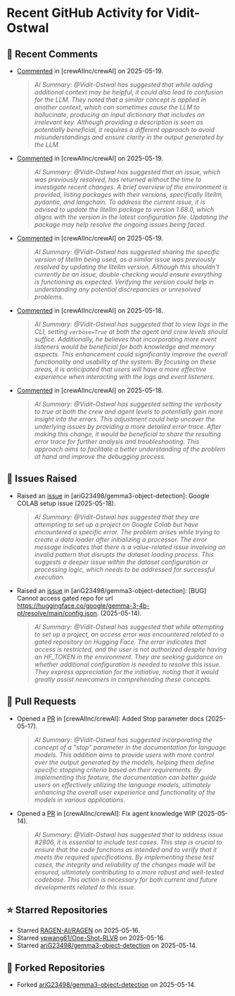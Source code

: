 # Recent GitHub Activity for Vidit-Ostwal

## 💬 Recent Comments
- [Commented](https://github.com/crewAIInc/crewAI/issues/2188#issuecomment-2890755613) in [crewAIInc/crewAI] on 2025-05-19.
  > *AI Summary: @Vidit-Ostwal has suggested that while adding additional context may be helpful, it could also lead to confusion for the LLM. They noted that a similar concept is applied in another context, which can sometimes cause the LLM to hallucinate, producing an input dictionary that includes an irrelevant key. Although providing a description is seen as potentially beneficial, it requires a different approach to avoid misunderstandings and ensure clarity in the output generated by the LLM.*
- [Commented](https://github.com/crewAIInc/crewAI/issues/2857#issuecomment-2890533083) in [crewAIInc/crewAI] on 2025-05-19.
  > *AI Summary: @Vidit-Ostwal has suggested that an issue, which was previously resolved, has returned without the time to investigate recent changes. A brief overview of the environment is provided, listing packages with their versions, specifically litellm, pydantic, and langchain. To address the current issue, it is advised to update the litellm package to version 1.68.0, which aligns with the version in the latest configuration file. Updating the package may help resolve the ongoing issues being faced.*
- [Commented](https://github.com/crewAIInc/crewAI/issues/2857#issuecomment-2889803975) in [crewAIInc/crewAI] on 2025-05-19.
  > *AI Summary: @Vidit-Ostwal has suggested sharing the specific version of litellm being used, as a similar issue was previously resolved by updating the litellm version. Although this shouldn't currently be an issue, double-checking would ensure everything is functioning as expected. Verifying the version could help in understanding any potential discrepancies or unresolved problems.*
- [Commented](https://github.com/crewAIInc/crewAI/issues/2858#issuecomment-2889172256) in [crewAIInc/crewAI] on 2025-05-18.
  > *AI Summary: @Vidit-Ostwal has suggested that to view logs in the CLI, setting `verbose=True` at both the agent and crew levels should suffice. Additionally, he believes that incorporating more event listeners would be beneficial for both knowledge and memory aspects. This enhancement could significantly improve the overall functionality and usability of the system. By focusing on these areas, it is anticipated that users will have a more effective experience when interacting with the logs and event listeners.*
- [Commented](https://github.com/crewAIInc/crewAI/issues/2857#issuecomment-2889168688) in [crewAIInc/crewAI] on 2025-05-18.
  > *AI Summary: @Vidit-Ostwal has suggested setting the verbosity to true at both the crew and agent levels to potentially gain more insight into the errors. This adjustment could help uncover the underlying issues by providing a more detailed error trace. After making this change, it would be beneficial to share the resulting error trace for further analysis and troubleshooting. This approach aims to facilitate a better understanding of the problem at hand and improve the debugging process.*

## 🐛 Issues Raised
- Raised an [issue](https://github.com/ariG23498/gemma3-object-detection/issues/8) in [ariG23498/gemma3-object-detection]: Google COLAB setup issue (2025-05-18).
  > *AI Summary: @Vidit-Ostwal has suggested that they are attempting to set up a project on Google Colab but have encountered a specific error. The problem arises while trying to create a data loader after initializing a processor. The error message indicates that there is a value-related issue involving an invalid pattern that disrupts the dataset loading process. This suggests a deeper issue within the dataset configuration or processing logic, which needs to be addressed for successful execution.*
- Raised an [issue](https://github.com/ariG23498/gemma3-object-detection/issues/5) in [ariG23498/gemma3-object-detection]: [BUG] Cannot access gated repo for url https://huggingface.co/google/gemma-3-4b-pt/resolve/main/config.json. (2025-05-14).
  > *AI Summary: @Vidit-Ostwal has suggested that while attempting to set up a project, an access error was encountered related to a gated repository on Hugging Face. The error indicates that access is restricted, and the user is not authorized despite having an HF_TOKEN in the environment. They are seeking guidance on whether additional configuration is needed to resolve this issue. They express appreciation for the initiative, noting that it would greatly assist newcomers in comprehending these concepts.*

## 🚀 Pull Requests
- Opened a [PR](https://github.com/crewAIInc/crewAI/pull/2854) in [crewAIInc/crewAI]: Added Stop parameter docs (2025-05-17).
  > *AI Summary: @Vidit-Ostwal has suggested incorporating the concept of a "stop" parameter in the documentation for language models. This addition aims to provide users with more control over the output generated by the models, helping them define specific stopping criteria based on their requirements. By implementing this feature, the documentation can better guide users on effectively utilizing the language models, ultimately enhancing the overall user experience and functionality of the models in various applications.*
- Opened a [PR](https://github.com/crewAIInc/crewAI/pull/2831) in [crewAIInc/crewAI]: Fix agent knowledge WIP (2025-05-14).
  > *AI Summary: @Vidit-Ostwal has suggested that to address issue #2806, it is essential to include test cases. This step is crucial to ensure that the code functions as intended and to verify that it meets the required specifications. By implementing these test cases, the integrity and reliability of the changes made will be ensured, ultimately contributing to a more robust and well-tested codebase. This action is necessary for both current and future developments related to this issue.*

## ⭐ Starred Repositories
- Starred [RAGEN-AI/RAGEN](https://github.com/RAGEN-AI/RAGEN) on 2025-05-16.
- Starred [ypwang61/One-Shot-RLVR](https://github.com/ypwang61/One-Shot-RLVR) on 2025-05-16.
- Starred [ariG23498/gemma3-object-detection](https://github.com/ariG23498/gemma3-object-detection) on 2025-05-14.

## 🍴 Forked Repositories
- Forked [ariG23498/gemma3-object-detection](https://github.com/Vidit-Ostwal/gemma3-object-detection) on 2025-05-14.
